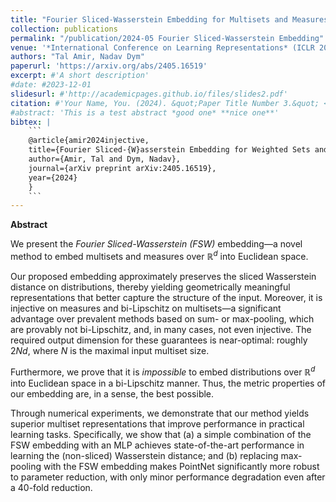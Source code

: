 ```yaml
---
title: "Fourier Sliced-Wasserstein Embedding for Multisets and Measures"
collection: publications
permalink: "/publication/2024-05 Fourier Sliced-Wasserstein Embedding"
venue: '*International Conference on Learning Representations* (ICLR 2025, to appear)'
authors: "Tal Amir, Nadav Dym"
paperurl: 'https://arxiv.org/abs/2405.16519'
excerpt: #'A short description'
#date: #2023-12-01
slidesurl: #'http://academicpages.github.io/files/slides2.pdf'
citation: #'Your Name, You. (2024). &quot;Paper Title Number 3.&quot; <i>GitHub Journal of Bugs</i>. 1(3).'
#abstract: 'This is a test abstract *good one* **nice one**'
bibtex: |
    ```
    @article{amir2024injective,
    title={Fourier Sliced-{W}asserstein Embedding for Weighted Sets and Point Clouds},
    author={Amir, Tal and Dym, Nadav},
    journal={arXiv preprint arXiv:2405.16519},
    year={2024}
    }
    ```
---
```



**Abstract**

We present the _Fourier Sliced-Wasserstein (FSW)_ embedding—a novel method to embed multisets and measures over $\mathbb{R}^d$ into Euclidean space.

Our proposed embedding approximately preserves the sliced Wasserstein distance on distributions, thereby yielding geometrically meaningful representations that better capture the structure of the input. Moreover, it is injective on measures and bi-Lipschitz on multisets—a significant advantage over prevalent methods based on sum- or max-pooling, which are provably not bi-Lipschitz, and, in many cases, not even injective. The required output dimension for these guarantees is near-optimal: roughly $2 N d$, where $N$ is the maximal input multiset size.

Furthermore, we prove that it is _impossible_ to embed distributions over $\mathbb{R}^d$ into Euclidean space in a bi-Lipschitz manner. Thus, the metric properties of our embedding are, in a sense, the best possible.

Through numerical experiments, we demonstrate that our method yields superior multiset representations that improve performance in practical learning tasks. Specifically, we show that (a) a simple combination of the FSW embedding with an MLP achieves state-of-the-art performance in learning the (non-sliced) Wasserstein distance; and (b) replacing max-pooling with the FSW embedding makes PointNet significantly more robust to parameter reduction, with only minor performance degradation even after a 40-fold reduction.
